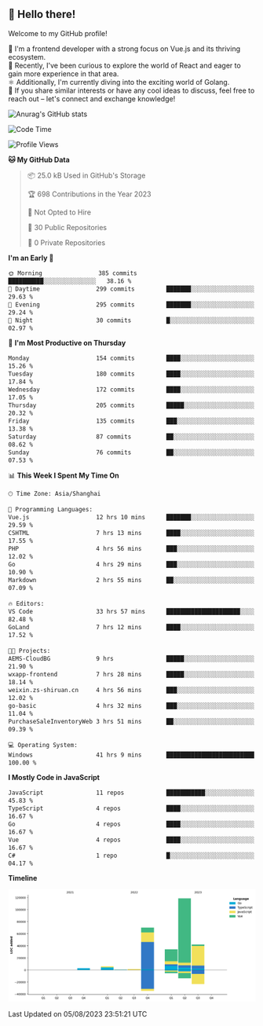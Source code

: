 ## 👋 Hello there!

Welcome to my GitHub profile!

🤑 I'm a frontend developer with a strong focus on Vue.js and its thriving ecosystem.    
🌱 Recently, I've been curious to explore the world of React and eager to gain more experience in that area.   
⚛️ Additionally, I'm currently diving into the exciting world of Golang.   
🚀 If you share similar interests or have any cool ideas to discuss, feel free to reach out – let's connect and exchange knowledge!    

![Anurag's GitHub stats](https://github-readme-stats.vercel.app/api?username=huangyul&show_icons=true&&title_color=fff&icon_color=79ff97&text_color=9f9f9f&bg_color=151515&count_private=true)

<!--START_SECTION:waka-->
![Code Time](http://img.shields.io/badge/Code%20Time-282%20hrs%2056%20mins-blue)

![Profile Views](http://img.shields.io/badge/Profile%20Views-38-blue)

**🐱 My GitHub Data** 

> 📦 25.0 kB Used in GitHub's Storage 
 > 
> 🏆 698 Contributions in the Year 2023
 > 
> 🚫 Not Opted to Hire
 > 
> 📜 30 Public Repositories 
 > 
> 🔑 0 Private Repositories 
 > 
**I'm an Early 🐤** 

```text
🌞 Morning                385 commits         ██████████░░░░░░░░░░░░░░░   38.16 % 
🌆 Daytime                299 commits         ███████░░░░░░░░░░░░░░░░░░   29.63 % 
🌃 Evening                295 commits         ███████░░░░░░░░░░░░░░░░░░   29.24 % 
🌙 Night                  30 commits          █░░░░░░░░░░░░░░░░░░░░░░░░   02.97 % 
```
📅 **I'm Most Productive on Thursday** 

```text
Monday                   154 commits         ████░░░░░░░░░░░░░░░░░░░░░   15.26 % 
Tuesday                  180 commits         ████░░░░░░░░░░░░░░░░░░░░░   17.84 % 
Wednesday                172 commits         ████░░░░░░░░░░░░░░░░░░░░░   17.05 % 
Thursday                 205 commits         █████░░░░░░░░░░░░░░░░░░░░   20.32 % 
Friday                   135 commits         ███░░░░░░░░░░░░░░░░░░░░░░   13.38 % 
Saturday                 87 commits          ██░░░░░░░░░░░░░░░░░░░░░░░   08.62 % 
Sunday                   76 commits          ██░░░░░░░░░░░░░░░░░░░░░░░   07.53 % 
```


📊 **This Week I Spent My Time On** 

```text
🕑︎ Time Zone: Asia/Shanghai

💬 Programming Languages: 
Vue.js                   12 hrs 10 mins      ███████░░░░░░░░░░░░░░░░░░   29.59 % 
CSHTML                   7 hrs 13 mins       ████░░░░░░░░░░░░░░░░░░░░░   17.55 % 
PHP                      4 hrs 56 mins       ███░░░░░░░░░░░░░░░░░░░░░░   12.02 % 
Go                       4 hrs 29 mins       ███░░░░░░░░░░░░░░░░░░░░░░   10.90 % 
Markdown                 2 hrs 55 mins       ██░░░░░░░░░░░░░░░░░░░░░░░   07.09 % 

🔥 Editors: 
VS Code                  33 hrs 57 mins      █████████████████████░░░░   82.48 % 
GoLand                   7 hrs 12 mins       ████░░░░░░░░░░░░░░░░░░░░░   17.52 % 

🐱‍💻 Projects: 
AEMS-CloudBG             9 hrs               █████░░░░░░░░░░░░░░░░░░░░   21.90 % 
wxapp-frontend           7 hrs 28 mins       █████░░░░░░░░░░░░░░░░░░░░   18.14 % 
weixin.zs-shiruan.cn     4 hrs 56 mins       ███░░░░░░░░░░░░░░░░░░░░░░   12.02 % 
go-basic                 4 hrs 32 mins       ███░░░░░░░░░░░░░░░░░░░░░░   11.04 % 
PurchaseSaleInventoryWeb 3 hrs 51 mins       ██░░░░░░░░░░░░░░░░░░░░░░░   09.39 % 

💻 Operating System: 
Windows                  41 hrs 9 mins       █████████████████████████   100.00 % 
```

**I Mostly Code in JavaScript** 

```text
JavaScript               11 repos            ███████████░░░░░░░░░░░░░░   45.83 % 
TypeScript               4 repos             ████░░░░░░░░░░░░░░░░░░░░░   16.67 % 
Go                       4 repos             ████░░░░░░░░░░░░░░░░░░░░░   16.67 % 
Vue                      4 repos             ████░░░░░░░░░░░░░░░░░░░░░   16.67 % 
C#                       1 repo              █░░░░░░░░░░░░░░░░░░░░░░░░   04.17 % 
```



**Timeline**

![Lines of Code chart](https://raw.githubusercontent.com/huangyul/huangyul/main/assets/bar_graph.png)


 Last Updated on 05/08/2023 23:51:21 UTC
<!--END_SECTION:waka-->
